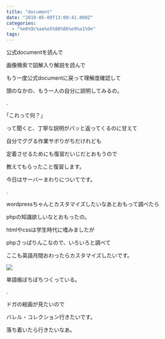 ```yaml
---
title: "document"
date: "2019-05-09T13:00:41.000Z"
categories: 
  - "%e6%9c%aa%e5%88%86%e9%a1%9e"
tags: 
---
```


公式documentを読んで

画像検索で図解入り解説を読んで

もう一度公式documentに戻って理解度確認して

頭のなかの、もう一人の自分に説明してみるの。

.

｢これって何？｣

って聞くと、丁寧な説明がパッと返ってくるのに甘えて

自分でググる作業サボりがちだけれども

定着させるためにも復習だいじだとおもうので

教えてもらったこと復習します。

今日はサーバーまわりについてです。

.

wordpressちゃんとカスタマイズしたいなあとおもって調べたら

phpの知識欲しいなとおもったの。

htmlやcssは学生時代に嗜みましたが

phpさっぱりんこなので、いろいろと調べて

ここも英語月間おわったらカスタマイズしたいです。

![](images/img_20190510_0815185920817342029661347.jpg)

単語帳ぼちぼちつくっている。

.

ドガの絵画が見たいので

バレル・コレクション行きたいです。

落ち着いたら行きたいなあ。

